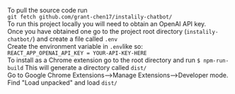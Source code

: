 To pull the source code run  
```git fetch github.com/grant-chen17/instalily-chatbot/```  
To run this project locally you will need to obtain an OpenAI API key.  
Once you have obtained one go to the project root directory (```instalily-chatbot/```) and create a file called ```.env```  
Create the environment variable in ```.env```like so:   
```REACT_APP_OPENAI_API_KEY = YOUR-API-KEY-HERE```   
To install as a Chrome extension go to the root directory and run 
```$ npm-run-build```
This will generate a directory called ```dist/```  
Go to Google Chrome Extensions-->Manage Extensions-->Developer mode.  
Find "Load unpacked" and load ```dist/```